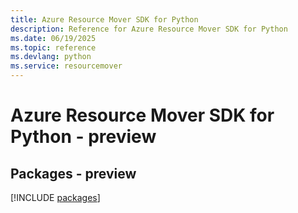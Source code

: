 ```yaml
---
title: Azure Resource Mover SDK for Python
description: Reference for Azure Resource Mover SDK for Python
ms.date: 06/19/2025
ms.topic: reference
ms.devlang: python
ms.service: resourcemover
---
```

# Azure Resource Mover SDK for Python - preview
## Packages - preview
[!INCLUDE [packages](resource-mover-index.md)]